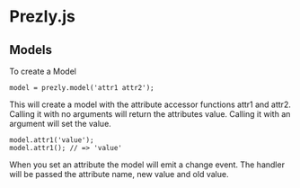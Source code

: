 # Prezly.js

## Models

To create a Model 

	model = prezly.model('attr1 attr2');
	
This will create a model with the attribute accessor functions attr1 and attr2. Calling it with no arguments will return
the attributes value. Calling it with an argument will set the value.

	model.attr1('value');
	model.attr1(); // => 'value'
	
When you set an attribute the model will emit a change event. The handler will be passed the attribute name, new value and old value.
